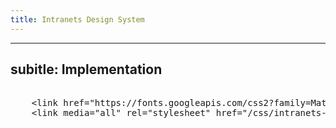 ```yaml
---
title: Intranets Design System
---
```

---
subitle: Implementation
---
<pre>

    &lt;link href="https://fonts.googleapis.com/css2?family=Material+Symbols+Outlined" rel="stylesheet"&gt;
    &lt;link media="all" rel="stylesheet" href="/css/intranets-ds.min.css"/&gt;
</pre>